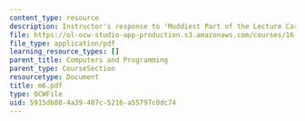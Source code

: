 ```yaml
---
content_type: resource
description: Instructor's response to 'Muddiest Part of the Lecture Cards'.
file: https://ol-ocw-studio-app-production.s3.amazonaws.com/courses/16-01-unified-engineering-i-ii-iii-iv-fall-2005-spring-2006/5915db084a39407c5216a55797c0dc74_m6.pdf
file_type: application/pdf
learning_resource_types: []
parent_title: Computers and Programming
parent_type: CourseSection
resourcetype: Document
title: m6.pdf
type: OCWFile
uid: 5915db08-4a39-407c-5216-a55797c0dc74
---
```


